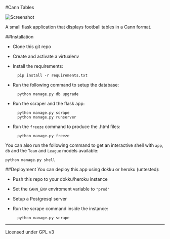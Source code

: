 #Cann Tables

![Screenshot](http://i.imgur.com/ndHhPAX.png)

A small flask application that displays football tables in a Cann format.

##Installation
- Clone this git repo
- Create and activate a virtualenv
- Install the requirements:

        pip install -r requirements.txt

- Run the following command to setup the database:

	    python manage.py db upgrade

- Run the scraper and the flask app:

		python manage.py scrape
		python manage.py runserver

- Run the `freeze` command to produce the .html files:

		python manage.py freeze

You can also run the following command to get an interactive shell with `app`, `db` and the `Team` and `League`
models available:

    python manage.py shell


##Deployment
You can deploy this app using dokku or heroku (untested):

- Push this repo to your dokku/heroku instance
- Set the `CANN_ENV` enviroment variable to `"prod"`
- Setup a Postgresql server
- Run the scrape command inside the instance:

        python manage.py scrape



---
Licensed under GPL v3
